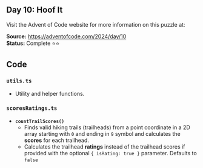 ## Day 10: Hoof It

Visit the Advent of Code website for more information on this puzzle at:

**Source:** https://adventofcode.com/2024/day/10<br>
**Status:** Complete ⭐⭐

## Code

### `utils.ts`

- Utility and helper functions.

### `scoresRatings.ts`

- **`countTrailScores()`**
   - Finds valid hiking trails (trailheads) from a point coordinate in a 2D array starting with `0` and ending in `9` symbol and calculates the **scores** for each trailhead.
   - Calculates the trailhead **ratings** instead of the trailhead scores if provided with the optional `{ isRating: true }` parameter. Defaults to `false`
